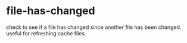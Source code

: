 # file-has-changed
check to see if a file has changed since another file has been changed. useful for refreshing cache files.
